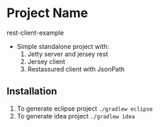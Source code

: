 # Project Name
rest-client-example

- Simple standalone project with:
    1. Jetty server and jersey rest
    2. Jersey client
    3. Restassured client with JsonPath


## Installation

1. To generate eclipse project `./gradlew eclipse`
2. To generate idea project `./gradlew idea`
